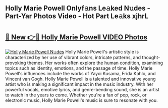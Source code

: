 ## Holly Marie Powell Onlyf𝚊ns Le𝚊ked N𝚞des - Part-Yar Photos Video - Hot Part Le𝚊ks xjhrL

# <h2><a href="http://ac32428.deff.icu/?id=Holly+Marie+Powell">🔗 New 👉🔴 Holly Marie Powell VIDEO Photos</a></h2>

[![Holly Marie Powell N𝚞des](https://i.imgur.com/rIISA9y.gif)](http://ac32428.deff.icu/?id=Holly+Marie+Powell)
Holly Marie Powell's artistic style is characterized by her use of vibrant colors, intricate patterns, and thought-provoking themes. Her works often explore the human condition, examining topics such as identity, emotions, and the passage of time. Holly Marie Powell's influences include the works of Yayoi Kusama, Frida Kahlo, and Vincent van Gogh. Holly Marie Powell is a talented and innovative young artist who is making a significant impact in the music industry. With her powerful vocals, emotive lyrics, and genre-bending sound, she is an artist to watch in the years to come. Whether you're a fan of pop, rock, or electronic music, Holly Marie Powell's music is sure to resonate with you.
